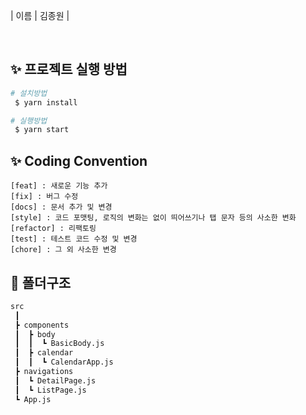 | 이름 | 김종원 |

<br>

## ✨ 프로젝트 실행 방법

```bash
# 설치방법
 $ yarn install

# 실행방법
 $ yarn start
```

## ✨ Coding Convention

```
[feat] : 새로운 기능 추가
[fix] : 버그 수정
[docs] : 문서 추가 및 변경
[style] : 코드 포맷팅, 로직의 변화는 없이 띄어쓰기나 탭 문자 등의 사소한 변화
[refactor] : 리팩토링
[test] : 테스트 코드 수정 및 변경
[chore] : 그 외 사소한 변경
```

## 📝 폴더구조

```bash
src
 ┃
 ┣ components
 ┃  ┣ body
 ┃  ┃  ┗ BasicBody.js
 ┃  ┣ calendar
 ┃  ┃  ┗ CalendarApp.js
 ┣ navigations
 ┃  ┗ DetailPage.js
 ┃  ┗ ListPage.js
 ┗ App.js

```
